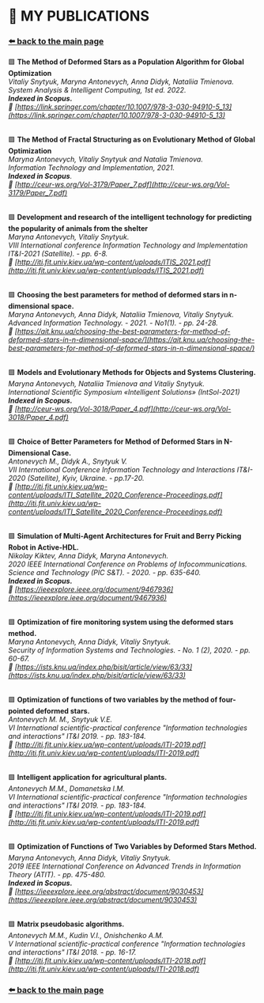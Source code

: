 # 📄 MY PUBLICATIONS
### [⬅️ back to the main page](./) 

🟩 <b>The Method of Deformed Stars as a Population Algorithm for Global Optimization </b> <br/>
<i>Vitaliy Snytyuk, Maryna Antonevych, Anna Didyk, Nataliia Tmienova. <br/>
System Analysis & Intelligent Computing, 1st ed. 2022.  <br/>
<b>Indexed in Scopus.</b> <br/>
🔗 [https://link.springer.com/chapter/10.1007/978-3-030-94910-5_13](https://link.springer.com/chapter/10.1007/978-3-030-94910-5_13)</i> <br/><br/>
 
🟩 <b>The Method of Fractal Structuring as on Evolutionary Method of Global Optimization</b> <br/> 
<i>Maryna Antonevych, Vitaliy Snytyuk and Natalia Tmienova. <br/>
Information Technology and Implementation, 2021. <br/>
<b>Indexed in Scopus</b>.<br/>
🔗 [http://ceur-ws.org/Vol-3179/Paper_7.pdf](http://ceur-ws.org/Vol-3179/Paper_7.pdf) </i> <br/><br/>
    
🟩 <b>Development and research of the intelligent technology for predicting the popularity of animals from the shelter</b> <br/>
<i>Maryna Antonevych, Vitaliy Snytyuk. <br/>
VIIІ International conference Information Technology and Implementation IT&I-2021 (Satellite). - pp. 6-8.<br/>
🔗 [http://iti.fit.univ.kiev.ua/wp-content/uploads/ITIS_2021.pdf](http://iti.fit.univ.kiev.ua/wp-content/uploads/ITIS_2021.pdf) </i> <br/><br/>
   
🟩 <b>Choosing the best parameters for method of deformed stars in n-dimensional space.</b><br/>
<i>Maryna Antonevych, Anna Didyk, Nataliia Tmienova, Vitaliy Snytyuk. <br/>
Advanced Information Technology. - 2021. - No1(1). - pp. 24-28. <br/>
🔗 [https://ait.knu.ua/choosing-the-best-parameters-for-method-of-deformed-stars-in-n-dimensional-space/](https://ait.knu.ua/choosing-the-best-parameters-for-method-of-deformed-stars-in-n-dimensional-space/) </i><br/><br/>
    
🟩 <b>Models and Evolutionary Methods for Objects and Systems Clustering.</b><br/>
<i>Maryna Antonevych, Nataliia Tmienova and Vitaliy Snytyuk. <br/>
International Scientific Symposium «Intelligent Solutions» (IntSol-2021) <br/>
<b>Indexed in Scopus. </b><br/>
🔗 [http://ceur-ws.org/Vol-3018/Paper_4.pdf](http://ceur-ws.org/Vol-3018/Paper_4.pdf) </i><br/><br/>
    
🟩 <b>Choice of Better Parameters for Method of Deformed Stars in N-Dimensional Case.</b><br/>
<i>Antonevych M., Didyk A., Snytyuk V. <br/>
VII International Conference Information Technology and Interactions IT&I-2020 (Satellite), Kyiv, Ukraine. - pp.17-20.<br/>
🔗 [http://iti.fit.univ.kiev.ua/wp-content/uploads/ITI_Satellite_2020_Conference-Proceedings.pdf](http://iti.fit.univ.kiev.ua/wp-content/uploads/ITI_Satellite_2020_Conference-Proceedings.pdf) </i><br/><br/>
    
🟩 <b>Simulation of Multi-Agent Architectures for Fruit and Berry Picking Robot in Active-HDL.</b><br/>
<i>Nikolay Kiktev, Anna Didyk, Maryna Antonevych. <br/> 
2020 IEEE International Conference on Problems of Infocommunications. Science and Technology (PIC S&T). - 2020. - pp. 635-640. <br/>
<b>Indexed in Scopus.</b><br/>
🔗 [https://ieeexplore.ieee.org/document/9467936](https://ieeexplore.ieee.org/document/9467936) </i><br/><br/>
    
🟩 <b>Optimization of fire monitoring system using the deformed stars method. </b><br/>
<i>Maryna Antonevych, Anna Didyk, Vitaliy Snytyuk. <br/>
Security of Information Systems and Technologies. - No. 1 (2), 2020. - pp. 60-67.<br/>
🔗 [https://ists.knu.ua/index.php/bisit/article/view/63/33](https://ists.knu.ua/index.php/bisit/article/view/63/33) </i><br/><br/>
    
🟩 <b>Optimization of functions of two variables by the method of four-pointed deformed stars. </b><br/>
<i>Antonevych M. M., Snytyuk V.E. <br/>
VI International scientific-practical conference "Information technologies and interactions" IT&I 2019. - pp. 183-184. <br/>
🔗 [http://iti.fit.univ.kiev.ua/wp-content/uploads/ITI-2019.pdf](http://iti.fit.univ.kiev.ua/wp-content/uploads/ITI-2019.pdf) </i><br/><br/>
    
🟩 <b>Intelligent application for agricultural plants. </b><br/>
<i>Antonevych M.M., Domanetska I.M. <br/>
VI International scientific-practical conference "Information technologies and interactions" IT&I 2019. - pp. 183-184.<br/>
🔗 [http://iti.fit.univ.kiev.ua/wp-content/uploads/ITI-2019.pdf](http://iti.fit.univ.kiev.ua/wp-content/uploads/ITI-2019.pdf) </i><br/><br/>
    
🟩 <b>Optimization of Functions of Two Variables by Deformed Stars Method.</b><br/>
<i>Maryna Antonevych, Anna Didyk, Vitaliy Snytyuk. <br/>
2019 IEEE International Conference on Advanced Trends in Information Theory (ATIT). - pp. 475-480. <br/>
<b>Indexed in Scopus. </b><br/>
🔗 [https://ieeexplore.ieee.org/abstract/document/9030453](https://ieeexplore.ieee.org/abstract/document/9030453) </i><br/><br/>
    
🟩 <b>Matrix pseudobasic algorithms. </b><br/>
<i>Antonevych M.M., Kudin V.I., Onishchenko A.M. <br/>
V International scientific-practical conference "Information technologies and interactions" IT&I 2018. - pp. 16-17. <br/>
🔗 [http://iti.fit.univ.kiev.ua/wp-content/uploads/ITI-2018.pdf](http://iti.fit.univ.kiev.ua/wp-content/uploads/ITI-2018.pdf) </i><br/>

### [⬅️ back to the main page](./)
